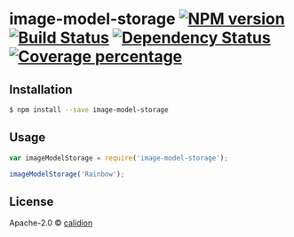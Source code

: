 # image-model-storage [![NPM version][npm-image]][npm-url] [![Build Status][travis-image]][travis-url] [![Dependency Status][daviddm-image]][daviddm-url] [![Coverage percentage][coveralls-image]][coveralls-url]
> 

## Installation

```sh
$ npm install --save image-model-storage
```

## Usage

```js
var imageModelStorage = require('image-model-storage');

imageModelStorage('Rainbow');
```
## License

Apache-2.0 © [calidion](blog.3gcnbeta.com)


[npm-image]: https://badge.fury.io/js/image-model-storage.svg
[npm-url]: https://npmjs.org/package/image-model-storage
[travis-image]: https://travis-ci.org/file-cloud/image-model-storage.svg?branch=master
[travis-url]: https://travis-ci.org/file-cloud/image-model-storage
[daviddm-image]: https://david-dm.org/file-cloud/image-model-storage.svg?theme=shields.io
[daviddm-url]: https://david-dm.org/file-cloud/image-model-storage
[coveralls-image]: https://coveralls.io/repos/file-cloud/image-model-storage/badge.svg
[coveralls-url]: https://coveralls.io/r/file-cloud/image-model-storage
